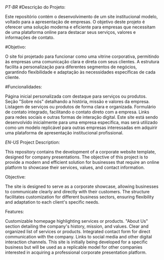 *PT-BR*
#Descrição do Projeto:

  Este repositório contém o desenvolvimento de um site institucional modelo, 
voltado para a apresentação de empresas. 
O objetivo deste projeto é oferecer uma solução moderna e eficiente para empresas que necessitam de uma plataforma online para destacar seus serviços, 
valores e informações de contato.

#Objetivo:

  O site foi projetado para funcionar como uma vitrine corporativa, 
permitindo às empresas uma comunicação clara e direta com seus clientes. 
A estrutura facilita a personalização para diferentes segmentos de negócios, garantindo flexibilidade e adaptação às necessidades específicas de cada cliente.

#Funcionalidades:

  Página inicial personalizada com destaque para serviços ou produtos.
Seção "Sobre nós" detalhando a história, missão e valores da empresa.
Listagem de serviços ou produtos de forma clara e organizada.
Formulário de contato integrado, facilitando o contato direto com a empresa.
Links para redes sociais e outras formas de interação digital.
Este site está sendo desenvolvido inicialmente para uma empresa específica, 
mas será utilizado como um modelo replicável para outras empresas interessadas em adquirir uma plataforma de apresentação institucional profissional.



*EN-US*
Project Description:

  This repository contains the development of a corporate website template, designed for company presentations. 
The objective of this project is to provide a modern and efficient solution for businesses that require an online platform to showcase their services, 
values, and contact information.

Objective:

  The site is designed to serve as a corporate showcase, allowing businesses to communicate clearly and directly with their customers. 
The structure facilitates customization for different business sectors, ensuring flexibility and adaptation to each client's specific needs.

Features:

  Customizable homepage highlighting services or products.
"About Us" section detailing the company's history, mission, and values.
Clear and organized list of services or products.
Integrated contact form for direct communication with the company.
Links to social media and other digital interaction channels.
This site is initially being developed for a specific business but will be used as a replicable model for other companies 
interested in acquiring a professional corporate presentation platform.

